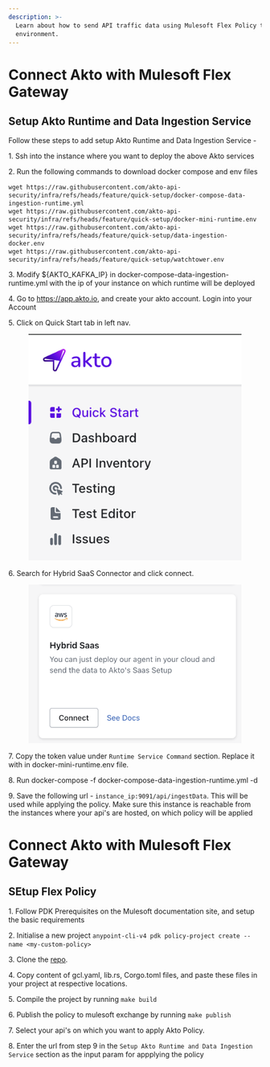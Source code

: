 ```yaml
---
description: >-
  Learn about how to send API traffic data using Mulesoft Flex Policy to Akto from your
  environment.
---
```


# Connect Akto with Mulesoft Flex Gateway

## Setup Akto Runtime and Data Ingestion Service

Follow these steps to add setup Akto Runtime and Data Ingestion Service -

1\. Ssh into the instance where you want to deploy the above Akto services

2\. Run the following commands to download docker compose and env files
```
wget https://raw.githubusercontent.com/akto-api-security/infra/refs/heads/feature/quick-setup/docker-compose-data-ingestion-runtime.yml
wget https://raw.githubusercontent.com/akto-api-security/infra/refs/heads/feature/quick-setup/docker-mini-runtime.env
wget https://raw.githubusercontent.com/akto-api-security/infra/refs/heads/feature/quick-setup/data-ingestion-docker.env
wget https://raw.githubusercontent.com/akto-api-security/infra/refs/heads/feature/quick-setup/watchtower.env
```
3\. Modify ${AKTO_KAFKA_IP} in docker-compose-data-ingestion-runtime.yml with the ip of your instance on which runtime will be deployed

4\. Go to https://app.akto.io, and create your akto account. Login into your Account

5\. Click on Quick Start tab in left nav.
<figure><img src="../../.gitbook/assets/Quick-Start.png" alt=""><figcaption></figcaption></figure>

6\. Search for Hybrid SaaS Connector and click connect.
<figure><img src="../../.gitbook/assets/HybridSaaSConnector.png" alt=""><figcaption></figcaption></figure>

7\. Copy the token value under `Runtime Service Command` section. Replace it with <token> in docker-mini-runtime.env file.

8\. Run docker-compose -f docker-compose-data-ingestion-runtime.yml -d

9\. Save the following url - `instance_ip:9091/api/ingestData`. This will be used while applying the policy. Make sure this instance is reachable from the instances where your api's are hosted, on which policy will be applied


# Connect Akto with Mulesoft Flex Gateway

## SEtup Flex Policy

1\. Follow PDK Prerequisites on the Mulesoft documentation site, and setup the basic requirements

2\. Initialise a new project 
`anypoint-cli-v4 pdk policy-project create --name <my-custom-policy>`

3\. Clone the [repo](https://github.com/akto-api-security/mulesoft-policy).

4\. Copy content of gcl.yaml, lib.rs, Corgo.toml files, and paste these files in your project at respective locations.

5\. Compile the project by running `make build`

6\. Publish the policy to mulesoft exchange by running `make publish`

7\. Select your api's on which you want to apply Akto Policy.

8\. Enter the url from step 9 in the `Setup Akto Runtime and Data Ingestion Service` section as the input param for appplying the policy